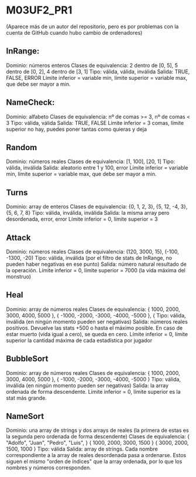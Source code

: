 # M03UF2_PR1

(Aparece más de un autor del repositorio, pero es por problemas con la cuenta de GitHub cuando hubo cambio de ordenadores)

## InRange:
Dominio: números enteros
Clases de equivalencia: 2 dentro de [0, 5], 5 dentro de [0, 2], 4 dentro de [3, 1]
Tipo: válida, válida, inválida
Salida: TRUE, FALSE, ERROR
Límite inferior = variable min, límite superior = variable max, que debe ser mayor a min.

## NameCheck:
Dominio: alfabeto
Clases de equivalencia: nº de comas >= 3, nº de comas < 3
Tipo: válida, válida
Salida: TRUE, FALSE
Límite inferior = 3 comas, límite superior no hay, puedes poner tantas como quieras y deja

## Random
Dominio: números reales
Clases de equivalencia: [1, 100], [20, 1]
Tipo: válida, inválida
Salida: aleatorio entre 1 y 100, error
Límite inferior = variable min, límite superior = variable max, que debe ser mayor a min.

## Turns
Dominio: array de enteros
Clases de equivalencia: {0, 1, 2, 3}, {5, 12, -4, 3}, {5, 6, 7, 8}
Tipo: válida, inválida, inválida
Salida: la misma array pero desordenada, error, error
Límite inferior = 0, límite superior = 3

## Attack
Dominio: números reales
Clases de equivalencia: (120, 3000, 15), (-100, -1300, -20)
Tipo: válida, inválida (por el filtro de stats de InRange, no pueden haber negativas en ese punto)
Salida: número natural resultado de la operación.
Límite inferior = 0, límite superior = 7000 (la vida máxima del monstruo)

## Heal
Dominio: array de números reales
Clases de equivalencia: { 1000, 2000, 3000, 4000, 5000 }, { -1000, -2000, -3000, -4000, -5000 }, {
Tipo: válida, inválida (en ningún momento pueden ser negativas)
Salida: números reales positivos. Devuelve las stats +500 o hasta el máximo posible. En caso de estar muerto (vida igual a cero), se queda en cero.
Límite inferior = 0, límite superior la cantidad máxima de cada estadística por jugador

## BubbleSort
Dominio: array de números reales
Clases de equivalencia: { 1000, 2000, 3000, 4000, 5000 }, { -1000, -2000, -3000, -4000, -5000 }
Tipo: válida, inválida (en ningún momento pueden ser negativas)
Salida: la array ordenada de forma descendente.
Límite inferior = 0, límite superior es la stat más grande.

## NameSort
Dominio: una array de strings y dos arrays de reales (la primera de estas es la segunda pero ordenada de forma descendente)
Clases de equivalencia: { "Adolfo", "Juan", "Pedro", "Luis", } { 1000, 2000, 3000, 1500 } { 3000, 2000, 1500, 1000 }
Tipo: válida
Salida: array de strings. Cada nombre correspondiente a la array de reales desordenada pasa a ordenarse. Estos siguen el mismo "orden de índices" que la array ordenada, por lo que los nombres y números corresponden.
